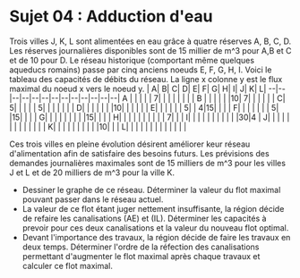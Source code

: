 # Sujet 04 : Adduction d'eau

Trois villes J, K, L sont alimentées en eau grâce à quatre réserves A, B, C, D. Les réserves journalières disponibles sont de 15 millier de m^3 pour A,B et C et de 10 pour D.
Le réseau historique (comportant même quelques aqueducs romains) passe par cinq anciens noeuds E, F, G, H, I.
Voici le tableau des capacités de débits du réseau. La ligne x colonne y est le flux maximal du noeud x vers le noeud y.
  | A| B| C| D| E| F| G| H| I| J| K| L|
--|--|--|--|--|--|--|--|--|--|--|--|--|
A |  |  |  |  | 7|  |  |  |  |  |  |  |
B |  |  |  |  |  |10| 7|  |  |  |  |  |
 C| 5|  |  |  |  | 5|  |  |  |  |  |  |
 D|  |  |  |  |  |  |10|  |  |  |  |  |
 E|  |  |  |  |  | 5|  | 4|15|  |  |  |
 F|  |  |  |  |  |  | 5|  |15|  |  |  |
 G|  |  |  |  |  |  |  |  |15|  |  |  |
 H|  |  |  |  |  |  |  |  |  | 7|  |  |
 I|  |  |  |  |  |  |  |  |  |  |30|4 |
 J|  |  |  |  |  |  |  |  |  |  |  |  |
 K|  |  |  |  |  |  |  |  |  |10|  |  |
 L|  |  |  |  |  |  |  |  |  |  |  |  |
  
Ces trois villes en pleine évolution désirent améliorer keur réseau d'alimentation afin de satisfaire des besoins futurs. Les prévisions des demandes journalières maximales sont de 15 milliers de m^3 pour les villes J et L et de 20 milliers de m^3 pour la ville K.
-  Dessiner le graphe de ce réseau. Déterminer la valeur du flot maximal pouvant passer dans le réseau actuel.
- La valeur de ce flot étant juger nettement insuffisante, la région décide de refaire les canalisations (AE) et (IL). Déterminer les capacités à prevoir pour ces deux canalisations et la valeur du nouveau flot optimal.
- Devant l'importance des travaux, la région décide de faire les travaux en deux temps. Déterminer l'ordre de la réfection des canalisations permettant d'augmenter le flot maximal après chaque travaux et calculer ce flot maximal.
